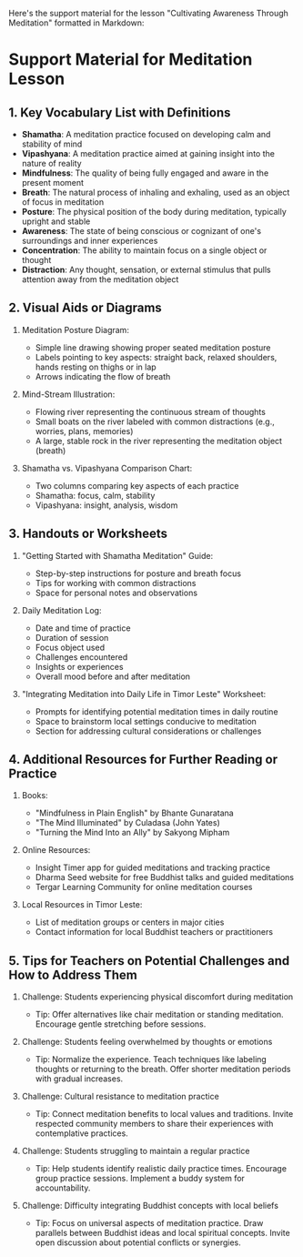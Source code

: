 Here's the support material for the lesson "Cultivating Awareness Through Meditation" formatted in Markdown:

# Support Material for Meditation Lesson

## 1. Key Vocabulary List with Definitions

- **Shamatha**: A meditation practice focused on developing calm and stability of mind
- **Vipashyana**: A meditation practice aimed at gaining insight into the nature of reality
- **Mindfulness**: The quality of being fully engaged and aware in the present moment
- **Breath**: The natural process of inhaling and exhaling, used as an object of focus in meditation
- **Posture**: The physical position of the body during meditation, typically upright and stable
- **Awareness**: The state of being conscious or cognizant of one's surroundings and inner experiences
- **Concentration**: The ability to maintain focus on a single object or thought
- **Distraction**: Any thought, sensation, or external stimulus that pulls attention away from the meditation object

## 2. Visual Aids or Diagrams

1. Meditation Posture Diagram:
   - Simple line drawing showing proper seated meditation posture
   - Labels pointing to key aspects: straight back, relaxed shoulders, hands resting on thighs or in lap
   - Arrows indicating the flow of breath

2. Mind-Stream Illustration:
   - Flowing river representing the continuous stream of thoughts
   - Small boats on the river labeled with common distractions (e.g., worries, plans, memories)
   - A large, stable rock in the river representing the meditation object (breath)

3. Shamatha vs. Vipashyana Comparison Chart:
   - Two columns comparing key aspects of each practice
   - Shamatha: focus, calm, stability
   - Vipashyana: insight, analysis, wisdom

## 3. Handouts or Worksheets

1. "Getting Started with Shamatha Meditation" Guide:
   - Step-by-step instructions for posture and breath focus
   - Tips for working with common distractions
   - Space for personal notes and observations

2. Daily Meditation Log:
   - Date and time of practice
   - Duration of session
   - Focus object used
   - Challenges encountered
   - Insights or experiences
   - Overall mood before and after meditation

3. "Integrating Meditation into Daily Life in Timor Leste" Worksheet:
   - Prompts for identifying potential meditation times in daily routine
   - Space to brainstorm local settings conducive to meditation
   - Section for addressing cultural considerations or challenges

## 4. Additional Resources for Further Reading or Practice

1. Books:
   - "Mindfulness in Plain English" by Bhante Gunaratana
   - "The Mind Illuminated" by Culadasa (John Yates)
   - "Turning the Mind Into an Ally" by Sakyong Mipham

2. Online Resources:
   - Insight Timer app for guided meditations and tracking practice
   - Dharma Seed website for free Buddhist talks and guided meditations
   - Tergar Learning Community for online meditation courses

3. Local Resources in Timor Leste:
   - List of meditation groups or centers in major cities
   - Contact information for local Buddhist teachers or practitioners

## 5. Tips for Teachers on Potential Challenges and How to Address Them

1. Challenge: Students experiencing physical discomfort during meditation
   - Tip: Offer alternatives like chair meditation or standing meditation. Encourage gentle stretching before sessions.

2. Challenge: Students feeling overwhelmed by thoughts or emotions
   - Tip: Normalize the experience. Teach techniques like labeling thoughts or returning to the breath. Offer shorter meditation periods with gradual increases.

3. Challenge: Cultural resistance to meditation practice
   - Tip: Connect meditation benefits to local values and traditions. Invite respected community members to share their experiences with contemplative practices.

4. Challenge: Students struggling to maintain a regular practice
   - Tip: Help students identify realistic daily practice times. Encourage group practice sessions. Implement a buddy system for accountability.

5. Challenge: Difficulty integrating Buddhist concepts with local beliefs
   - Tip: Focus on universal aspects of meditation practice. Draw parallels between Buddhist ideas and local spiritual concepts. Invite open discussion about potential conflicts or synergies.